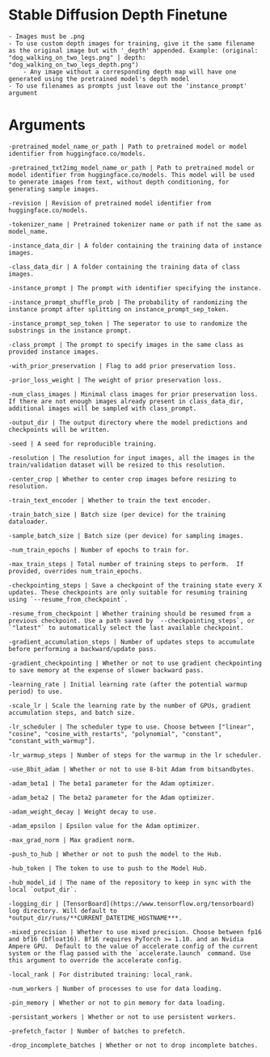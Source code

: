 # Stable Diffusion Depth Finetune
    - Images must be .png
    - To use custom depth images for training, give it the same filename as the original image but with '_depth' appended. Example: (original: "dog_walking_on_two_legs.png" | depth: "dog_walking_on_two_legs_depth.png")
        - Any image without a corresponding depth map will have one generated using the pretrained model's depth model
    - To use filenames as prompts just leave out the 'instance_prompt' argument

# Arguments
    -pretrained_model_name_or_path | Path to pretrained model or model identifier from huggingface.co/models.

    -pretrained_txt2img_model_name_or_path | Path to pretrained model or model identifier from huggingface.co/models. This model will be used to generate images from text, without depth conditioning, for generating sample images.

    -revision | Revision of pretrained model identifier from huggingface.co/models.

    -tokenizer_name | Pretrained tokenizer name or path if not the same as model_name.

    -instance_data_dir | A folder containing the training data of instance images.

    -class_data_dir | A folder containing the training data of class images.

    -instance_prompt | The prompt with identifier specifying the instance.

    -instance_prompt_shuffle_prob | The probability of randomizing the instance prompt after splitting on instance_prompt_sep_token.

    -instance_prompt_sep_token | The seperator to use to randomize the substrings in the instance prompt.

    -class_prompt | The prompt to specify images in the same class as provided instance images.

    -with_prior_preservation | Flag to add prior preservation loss.

    -prior_loss_weight | The weight of prior preservation loss.

    -num_class_images | Minimal class images for prior preservation loss. If there are not enough images already present in class_data_dir, additional images will be sampled with class_prompt.

    -output_dir | The output directory where the model predictions and checkpoints will be written.

    -seed | A seed for reproducible training.

    -resolution | The resolution for input images, all the images in the train/validation dataset will be resized to this resolution.

    -center_crop | Whether to center crop images before resizing to resolution.

    -train_text_encoder | Whether to train the text encoder.

    -train_batch_size | Batch size (per device) for the training dataloader.

    -sample_batch_size | Batch size (per device) for sampling images.

    -num_train_epochs | Number of epochs to train for.

    -max_train_steps | Total number of training steps to perform.  If provided, overrides num_train_epochs.

    -checkpointing_steps | Save a checkpoint of the training state every X updates. These checkpoints are only suitable for resuming training using `--resume_from_checkpoint`.

    -resume_from_checkpoint | Whether training should be resumed from a previous checkpoint. Use a path saved by `--checkpointing_steps`, or `"latest"` to automatically select the last available checkpoint.

    -gradient_accumulation_steps | Number of updates steps to accumulate before performing a backward/update pass.

    -gradient_checkpointing | Whether or not to use gradient checkpointing to save memory at the expense of slower backward pass.

    -learning_rate | Initial learning rate (after the potential warmup period) to use.

    -scale_lr | Scale the learning rate by the number of GPUs, gradient accumulation steps, and batch size.

    -lr_scheduler | The scheduler type to use. Choose between ["linear", "cosine", "cosine_with_restarts", "polynomial", "constant", "constant_with_warmup"].

    -lr_warmup_steps | Number of steps for the warmup in the lr scheduler.

    -use_8bit_adam | Whether or not to use 8-bit Adam from bitsandbytes.

    -adam_beta1 | The beta1 parameter for the Adam optimizer.

    -adam_beta2 | The beta2 parameter for the Adam optimizer.

    -adam_weight_decay | Weight decay to use.

    -adam_epsilon | Epsilon value for the Adam optimizer.

    -max_grad_norm | Max gradient norm.

    -push_to_hub | Whether or not to push the model to the Hub.

    -hub_token | The token to use to push to the Model Hub.

    -hub_model_id | The name of the repository to keep in sync with the local `output_dir`.

    -logging_dir | [TensorBoard](https://www.tensorflow.org/tensorboard) log directory. Will default to *output_dir/runs/**CURRENT_DATETIME_HOSTNAME***.

    -mixed_precision | Whether to use mixed precision. Choose between fp16 and bf16 (bfloat16). Bf16 requires PyTorch >= 1.10. and an Nvidia Ampere GPU.  Default to the value of accelerate config of the current system or the flag passed with the `accelerate.launch` command. Use this argument to override the accelerate config.

    -local_rank | For distributed training: local_rank.

    -num_workers | Number of processes to use for data loading.

    -pin_memory | Whether or not to pin memory for data loading.

    -persistant_workers | Whether or not to use persistent workers.

    -prefetch_factor | Number of batches to prefetch.

    -drop_incomplete_batches | Whether or not to drop incomplete batches.